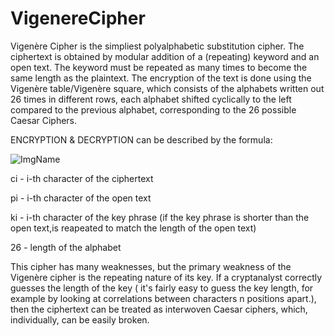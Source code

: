 # VigenereCipher
Vigenère Cipher is the simpliest polyalphabetic substitution cipher. The ciphertext is obtained by modular addition of a (repeating) keyword and an open text. The keyword must be repeated as many times to become the same length as the plaintext.
The encryption of the text is done using the Vigenère table/Vigenère square, which  consists of the alphabets written out 26 times in different rows, each alphabet shifted cyclically to the left compared to the previous alphabet, corresponding to the 26 possible Caesar Ciphers.

ENCRYPTION & DECRYPTION can be described by the formula: 

![ImgName](https://pages.mtu.edu/~shene/NSF-4/Tutorial/VIG/IMG-EN-DE-500.jpg)

ci - i-th character of the ciphertext

pi - i-th character of the open text

ki - i-th character of the key phrase (if the key phrase is shorter than the open text,is reapeated to match the length of the open text)

26 - length of the alphabet

This cipher has many weaknesses, but the primary weakness of the Vigenère cipher is the repeating nature of its key. If a cryptanalyst correctly guesses the length of the key ( it's fairly easy to guess the key length, for example by looking at correlations between characters n positions apart.), 
then the ciphertext can be treated as interwoven Caesar ciphers, which, individually, can be easily broken.
